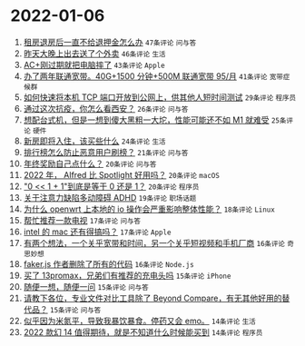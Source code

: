# 2022-01-06

1. [租房退房后一直不给退押金怎么办](https://www.v2ex.com/t/826511) `47条评论` `问与答`
1. [昨天大晚上出去送了个外卖](https://www.v2ex.com/t/826500) `46条评论` `生活`
1. [AC+刚过期就把电脑摔了](https://www.v2ex.com/t/826543) `43条评论` `Apple`
1. [办了两年联通宽带。40G+1500 分钟+500M 联通宽带 95/月](https://www.v2ex.com/t/826516) `41条评论` `宽带症候群`
1. [如何快速将本机 TCP 端口开放到公网上，供其他人短时间测试](https://www.v2ex.com/t/826587) `29条评论` `程序员`
1. [通过这次抗疫，你怎么看西安？](https://www.v2ex.com/t/826560) `26条评论` `问与答`
1. [想配台式机，但是一想到傻大黑粗一大坨，性能可能还不如 M1 就难受](https://www.v2ex.com/t/826568) `25条评论` `硬件`
1. [新房即将入住，该买些什么](https://www.v2ex.com/t/826574) `24条评论` `生活`
1. [排行榜怎么防止恶意用户刷榜？](https://www.v2ex.com/t/826487) `21条评论` `问与答`
1. [年终奖励自己点什么？](https://www.v2ex.com/t/826594) `20条评论` `问与答`
1. [2022 年， Alfred 比 Spotlight 好用吗？](https://www.v2ex.com/t/826521) `20条评论` `macOS`
1. ["0 << 1 + 1"到底是等于 0 还是 1？](https://www.v2ex.com/t/826484) `20条评论` `程序员`
1. [关于注意力缺陷多动障碍 ADHD](https://www.v2ex.com/t/826520) `19条评论` `职场话题`
1. [为什么 openwrt 上本地的 io 操作会严重影响整体性能？](https://www.v2ex.com/t/826588) `18条评论` `Linux`
1. [帮忙推荐一款电视](https://www.v2ex.com/t/826534) `17条评论` `问与答`
1. [intel 的 mac 还有得搞吗？](https://www.v2ex.com/t/826512) `17条评论` `Apple`
1. [有两个想法，一个关乎宽带和时间，另一个关乎短视频和手机厂商](https://www.v2ex.com/t/826583) `16条评论` `奇思妙想`
1. [faker.js 作者删除了所有的代码](https://www.v2ex.com/t/826515) `16条评论` `Node.js`
1. [买了 13promax，兄弟们有推荐的充电头吗](https://www.v2ex.com/t/826550) `15条评论` `iPhone`
1. [随便一想，随便一问](https://www.v2ex.com/t/826503) `15条评论` `问与答`
1. [请教下各位，专业文件对比工具除了 Beyond Compare，有无其他好用的替代品？](https://www.v2ex.com/t/826498) `15条评论` `问与答`
1. [似乎因为米氮平，导致我暴饮暴食。停药又会 emo。](https://www.v2ex.com/t/826497) `14条评论` `生活`
1. [2022 款幻 14 值得期待，就是不知道什么时候能买到](https://www.v2ex.com/t/826486) `14条评论` `程序员`
